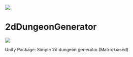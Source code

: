 ![](https://img.shields.io/badge/status-finished-green)
# 2dDungeonGenerator
![](https://i.gyazo.com/1e83f98498d5018631c075d19d90abaf.gif)

Unity Package: Simple 2d dungeon generator.(Matrix based)
